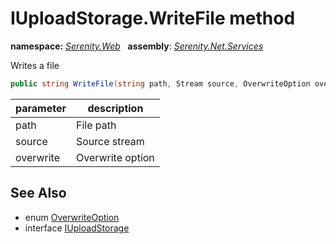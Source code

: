 # IUploadStorage.WriteFile method
**namespace:** *[Serenity.Web](../../README.md#serenity.web-namespace)*   **assembly**: *[Serenity.Net.Services](../../README.md)*

Writes a file

```csharp
public string WriteFile(string path, Stream source, OverwriteOption overwrite)
```

| parameter | description |
| --- | --- |
| path | File path |
| source | Source stream |
| overwrite | Overwrite option |

## See Also

* enum [OverwriteOption](../OverwriteOption.md)
* interface [IUploadStorage](../IUploadStorage.md)